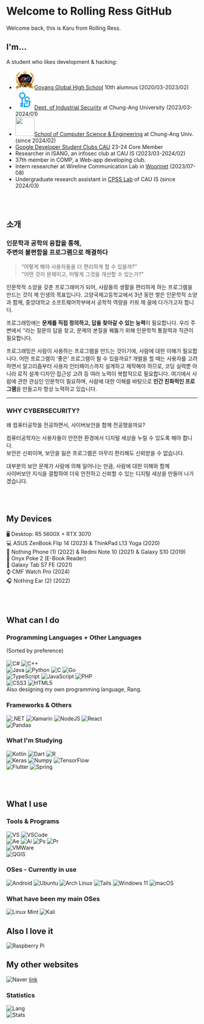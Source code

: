 # Welcome to Rolling Ress GitHub

Welcome back, this is Karu from Rolling Ress.


## I'm...

A student who likes development & hacking:
- <img src="Assets/gghs.jpg" width="50" height="50">[Goyang Global High School](https://ggg.hs.kr:535) 10th alumnus (2020/03-2023/02)
- <img src="Assets/is.png" width="50" height="50">[Dept. of Industrial Security](https://security.cau.ac.kr/) at Chung-Ang University (2023/03-2024/01)
- <img src="Assets/sw.jpg" width="50" height="50">[School of Computer Science & Engineering](https://cse.cau.ac.kr/) at Chung-Ang Univ. (since 2024/02)  
- [Google Developer Student Clubs CAU](https://gdsc-cau.com/) 23-24 Core Member
- Researcher in ISANG, an infosec club at CAU IS (2023/03-2024/02)  
- 37th member in COMP, a Web-app developing club.
- Intern researcher at Wireline Communication Lab in [Woorinet](https://www.woori-net.com/) (2023/07-08)  
- Undergraduate research assistant in [CPSS Lab](https://github.com/CAU-CPSS) of CAU IS (since 2024/03)

<br/><br/>
## 소개

### 인문학과 공학의 융합을 통해, <br> 주변의 불편함을 프로그램으로 해결하다

> “어떻게 해야 사용자들을 더 편리하게 할 수 있을까?”  
> "어떤 것이 문제이고, 어떻게 그것을 개선할 수 있는가?”

인문학적 소양을 갖춘 프로그래머가 되어, 사람들의 생활을 편리하게 하는 프로그램을 만드는 것이 제 인생의 목표입니다. 고양국제고등학교에서 3년 동안 쌓은 인문학적 소양과 함께, 중앙대학교 소프트웨어학부에서 공학적 역량을 키워 제 꿈에 다가가고자 합니다.

프로그래밍에는 **문제를 직접 정의하고, 답을 찾아갈 수 있는 능력**이 필요합니다. 우리 주변에서 ‘’라는 질문의 답을 찾고, 문제의 본질을 꿰뚫기 위해 인문학적 통찰력과 직관이 필요합니다.

프로그래밍은 사람이 사용하는 프로그램을 만드는 것이기에, 사람에 대한 이해가 필요합니다. 어떤 프로그램이 ‘좋은’ 프로그램이 될 수 있을까요? 개발을 할 때는 사용자를 고려하면서 알고리즘부터 사용자 인터페이스까지 설계하고 제작해야 하므로, 코딩 실력뿐 아니라 로직 설계·디자인·접근성 고려 등 여러 노력이 복합적으로 필요합니다. 여기에서 사람에 관한 관심인 인문학이 필요하며, 사람에 대한 이해를 바탕으로 **인간 친화적인 프로그램**을 만들고자 항상 노력하고 있습니다.

---

### WHY CYBERSECURITY?

왜 컴퓨터공학을 전공하면서, 사이버보안을 함께 전공했을까요?

컴퓨터공학자는 사용자들이 안전한 환경에서 디지털 세상을 누릴 수 있도록 해야 합니다.  
보안은 신뢰이며, 보안을 잃은 프로그램은 아무리 편리해도 신뢰받을 수 없습니다.  

대부분의 보안 문제가 사람에 의해 일어나는 만큼, 사람에 대한 이해와 함께  
사이버보안 지식을 결합하여 더욱 안전하고 신뢰할 수 있는 디지털 세상을 만들어 나가겠습니다.

<br/><br/>
## My Devices

🖥️ Desktop: R5 5600X + RTX 3070  
💻 ASUS ZenBook Flip 14 (2023) & ThinkPad L13 Yoga (2020)  
📱 Nothing Phone (1) (2022) & Redmi Note 10 (2021) & Galaxy S10 (2019)  
📱 Onyx Poke 2 (E-Book Reader)  
📱 Galaxy Tab S7 FE (2021)  
⌚ CMF Watch Pro (2024)  
🎧 Nothing Ear (2) (2022)  

<br/><br/>
## What can I do

### Programming Languages + Other Languages
(Sorted by preference)\
\
![C#](https://img.shields.io/badge/c%23-%23239120.svg?style=for-the-badge&logo=c-sharp&logoColor=white)
![C++](https://img.shields.io/badge/c++-%2300599C.svg?style=for-the-badge&logo=c%2B%2B&logoColor=white)\
![Java](https://img.shields.io/badge/Java-ED8B00?style=for-the-badge&logo=openjdk&logoColor=white)
![Python](https://img.shields.io/badge/python-3670A0?style=for-the-badge&logo=python&logoColor=ffdd54)
![C](https://img.shields.io/badge/c-%2300599C.svg?style=for-the-badge&logo=c&logoColor=white)
![Go](https://img.shields.io/badge/go-%2300ADD8.svg?style=for-the-badge&logo=go&logoColor=white)\
![TypeScript](https://img.shields.io/badge/TypeScript-007ACC?style=for-the-badge&logo=typescript&logoColor=white)
![JavaScript](https://img.shields.io/badge/javascript-%23323330.svg?style=for-the-badge&logo=javascript&logoColor=%23F7DF1E)
![PHP](https://img.shields.io/badge/php-%23777BB4.svg?style=for-the-badge&logo=php&logoColor=white)\
![CSS3](https://img.shields.io/badge/css3-%231572B6.svg?style=for-the-badge&logo=css3&logoColor=white)
![HTML5](https://img.shields.io/badge/html5-%23E34F26.svg?style=for-the-badge&logo=html5&logoColor=white)\
Also designing my own programming language, Rang.

### Frameworks & Others
![.NET](https://img.shields.io/badge/.NET-512BD4?style=for-the-badge&logo=dotnet&logoColor=white)
![Xamarin](https://img.shields.io/badge/Xamarin-3498DB?style=for-the-badge&logo=xamarin&logoColor=white)
![NodeJS](https://img.shields.io/badge/Node.js-43853D?style=for-the-badge&logo=node.js&logoColor=white)
![React](https://img.shields.io/badge/React-20232A?style=for-the-badge&logo=react&logoColor=61DAFB)\
![Pandas](https://img.shields.io/badge/Pandas-2C2D72?style=for-the-badge&logo=pandas&logoColor=white)

### What I'm Studying
![Kotlin](https://img.shields.io/badge/Kotlin-0095D5?&style=for-the-badge&logo=kotlin&logoColor=white)
![Dart](https://img.shields.io/badge/Dart-0175C2?style=for-the-badge&logo=dart&logoColor=white)
![R](https://img.shields.io/badge/R-276DC3?style=for-the-badge&logo=r&logoColor=white)\
![Keras](https://img.shields.io/badge/Keras-FF0000?style=for-the-badge&logo=keras&logoColor=white)
![Numpy](https://img.shields.io/badge/Numpy-777BB4?style=for-the-badge&logo=numpy&logoColor=white)
![TensorFlow](https://img.shields.io/badge/TensorFlow-FF6F00?style=for-the-badge&logo=TensorFlow&logoColor=white)\
![Flutter](https://img.shields.io/badge/Flutter-02569B?style=for-the-badge&logo=flutter&logoColor=white)
![Spring](https://img.shields.io/badge/Spring-6DB33F?style=for-the-badge&logo=spring&logoColor=white)

<br/><br/>
## What I use
### Tools & Programs
![VS](https://img.shields.io/badge/Visual_Studio-5C2D91?style=for-the-badge&logo=visual%20studio&logoColor=white)
![VSCode](https://img.shields.io/badge/Visual_Studio_Code-0078D4?style=for-the-badge&logo=visual%20studio%20code&logoColor=white)\
![Ae](https://img.shields.io/badge/Adobe%20after%20affects-CF96FD?style=for-the-badge&logo=Adobe%20after%20effects&logoColor=393665)
![Ai](https://img.shields.io/badge/Adobe%20Illustrator-FF9A00?style=for-the-badge&logo=adobe%20illustrator&logoColor=white)
![Ps](https://img.shields.io/badge/Adobe%20Photoshop-31A8FF?style=for-the-badge&logo=Adobe%20Photoshop&logoColor=black)
![Pr](https://img.shields.io/badge/Adobe%20Premiere%20Pro-9999FF?style=for-the-badge&logo=Adobe%20Premiere%20Pro&logoColor=white)\
![VMWare](https://img.shields.io/badge/VMware-231f20?style=for-the-badge&logo=VMware&logoColor=white)\
![QGIS](https://img.shields.io/badge/qgis-3.28_firenze-93b023?&style=for-the-badge&logo=qgis&logoColor=white)

### OSes - Currently in use
![Android](https://img.shields.io/badge/Android-3DDC84?style=for-the-badge&logo=android&logoColor=white)
![Ubuntu](https://img.shields.io/badge/Ubuntu-E95420?style=for-the-badge&logo=ubuntu&logoColor=white)
![Arch Linux](https://img.shields.io/badge/Arch_Linux-1793D1?style=for-the-badge&logo=arch-linux&logoColor=white)
![Tails](https://img.shields.io/badge/Tails%20-56347C?&style=for-the-badge&logo=tails&logoColor=white)
![Windows 11](https://img.shields.io/badge/Windows%2011-%230079d5.svg?style=for-the-badge&logo=Windows%2011&logoColor=white)
![macOS](https://img.shields.io/badge/mac%20os-000000?style=for-the-badge&logo=apple&logoColor=white)

### What have been my main OSes
![Linux Mint](https://img.shields.io/badge/Linux%20Mint-87CF3E?style=for-the-badge&logo=Linux%20Mint&logoColor=white)
![Kali](https://img.shields.io/badge/Kali-268BEE?style=for-the-badge&logo=kalilinux&logoColor=white)

## Also I love it
![Raspberry Pi](https://img.shields.io/badge/-RaspberryPi-C51A4A?style=for-the-badge&logo=Raspberry-Pi)

## My other websites
![Naver](https://img.shields.io/badge/NAVER-03C75A?style=for-the-badge&logo=NAVER&logoColor=FFFFFF&theme=radical)
[link](https://blog.naver.com/rollingress)

### Statistics
![Lang](https://github-readme-stats.vercel.app/api/top-langs/?username=karu-rress)\
![Stats](https://github-readme-stats-git-masterrstaa-rickstaa.vercel.app/api?username=karu-rress&count_private=true&show_icons=true)

<!--
**karu-rress/karu-rress** is a ✨ _special_ ✨ repository because its `README.md` (this file) appears on your GitHub profile.

Here are some ideas to get you started:

- 🔭 I’m currently working on ...
- 🌱 I’m currently learning ...
- 👯 I’m looking to collaborate on ...
- 🤔 I’m looking for help with ...
- 💬 Ask me about ...
- 📫 How to reach me: ...
- 😄 Pronouns: ...
- ⚡ Fun fact: ...
-->
